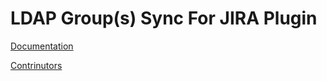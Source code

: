 # LDAP Group(s) Sync For JIRA Plugin

[Documentation](jira-ldap-group-sync-plugin/wiki/Home)

[Contrinutors](Contributing.md)
